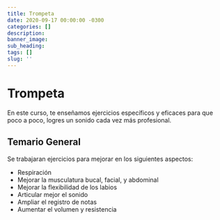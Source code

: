 ```yaml
---
title: Trompeta
date: 2020-09-17 00:00:00 -0300
categories: []
description:
banner_image:
sub_heading:
tags: []
slug: ''
---
```


# Trompeta

En este curso, te enseñamos ejercicios específicos y eficaces para que poco a poco, logres un sonido
cada vez más profesional.

## Temario General

Se trabajaran ejercicios para mejorar en los siguientes aspectos:

* Respiración
* Mejorar la musculatura bucal, facial, y abdominal
* Mejorar la flexibilidad de los labios
* Articular mejor el sonido
* Ampliar el registro de notas
* Aumentar el volumen y resistencia
